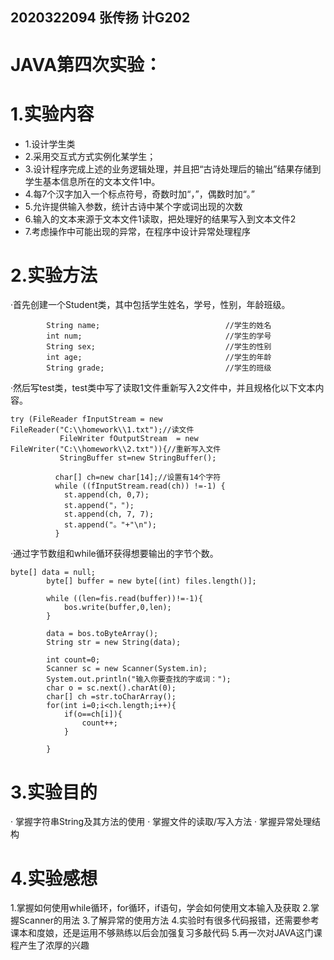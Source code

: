 ## 2020322094 张传扬 计G202
# JAVA第四次实验：
# 1.实验内容
+ 1.设计学生类    
+ 2.采用交互式方式实例化某学生；
+ 3.设计程序完成上述的业务逻辑处理，并且把“古诗处理后的输出”结果存储到学生基本信息所在的文本文件1中。
+ 4.每7个汉字加入一个标点符号，奇数时加“，”，偶数时加“。”
+ 5.允许提供输入参数，统计古诗中某个字或词出现的次数
+ 6.输入的文本来源于文本文件1读取，把处理好的结果写入到文本文件2
+ 7.考虑操作中可能出现的异常，在程序中设计异常处理程序

# 2.实验方法
·首先创建一个Student类，其中包括学生姓名，学号，性别，年龄班级。
```
		String name;							//学生的姓名	
		int num;							    //学生的学号
		String sex;							    //学生的性别
		int age;								//学生的年龄
		String grade;							//学生的班级
  ```
  
·然后写test类，test类中写了读取1文件重新写入2文件中，并且规格化以下文本内容。
```
try (FileReader fInputStream = new FileReader("C:\\homework\\1.txt");//读文件
		   FileWriter fOutputStream  = new FileWriter("C:\\homework\\2.txt")){//重新写入文件
		   StringBuffer st=new StringBuffer();
		
		  char[] ch=new char[14];//设置有14个字符
		  while ((fInputStream.read(ch)) !=-1) {
		    st.append(ch, 0,7);
		    st.append("，");
		    st.append(ch, 7, 7);
		    st.append("。"+"\n");
		  }

```
·通过字节数组和while循环获得想要输出的字节个数。

```
byte[] data = null;
		byte[] buffer = new byte[(int) files.length()];

		while ((len=fis.read(buffer))!=-1){
		    bos.write(buffer,0,len);
		}

		data = bos.toByteArray();
		String str = new String(data);

		int count=0;
		Scanner sc = new Scanner(System.in);
		System.out.println("输入你要查找的字或词：");
		char o = sc.next().charAt(0);
		char[] ch =str.toCharArray();
		for(int i=0;i<ch.length;i++){
		    if(o==ch[i]){
		        count++;
		    }

		}
```
# 3.实验目的
· 掌握字符串String及其方法的使用
· 掌握文件的读取/写入方法
· 掌握异常处理结构



# 4.实验感想
1.掌握如何使用while循环，for循环，if语句，学会如何使用文本输入及获取
2.掌握Scanner的用法
3.了解异常的使用方法
4.实验时有很多代码报错，还需要参考课本和度娘，还是运用不够熟练以后会加强复习多敲代码
5.再一次对JAVA这门课程产生了浓厚的兴趣
